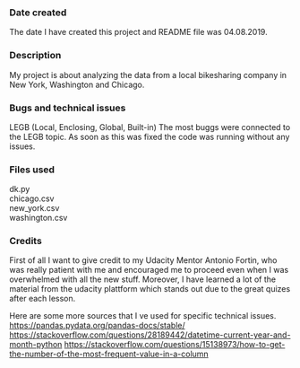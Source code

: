 ### Date created
The date I have created this project and README file was 04.08.2019.

### Description
My project is about analyzing the data from a local bikesharing company in New York, Washington and Chicago.

### Bugs and technical issues
LEGB (Local, Enclosing, Global, Built-in)
The most buggs were connected to the LEGB topic.
As soon as this was fixed the code was running without any issues.

### Files used
dk.py  
chicago.csv  
new_york.csv  
washington.csv  

### Credits
First of all I want to give credit to my Udacity Mentor Antonio Fortin, who was really patient with me
and encouraged me to proceed even when I was overwhelmed with all the new stuff.
Moreover, I have learned a lot of the material from the udacity plattform which stands out due to
the great quizes after each lesson.

Here are some more sources that I ve used for specific technical issues.
https://pandas.pydata.org/pandas-docs/stable/
https://stackoverflow.com/questions/28189442/datetime-current-year-and-month-python
https://stackoverflow.com/questions/15138973/how-to-get-the-number-of-the-most-frequent-value-in-a-column
